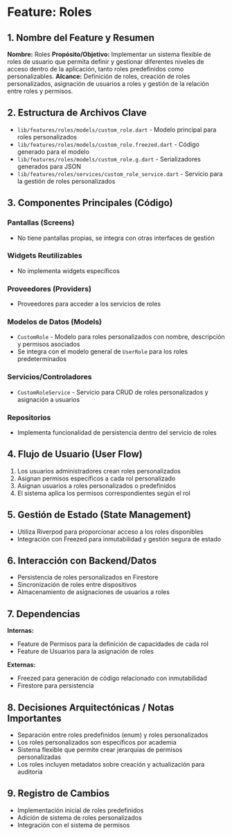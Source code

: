 # Feature: Roles

## 1. Nombre del Feature y Resumen
**Nombre:** Roles
**Propósito/Objetivo:** Implementar un sistema flexible de roles de usuario que permita definir y gestionar diferentes niveles de acceso dentro de la aplicación, tanto roles predefinidos como personalizables.
**Alcance:** Definición de roles, creación de roles personalizados, asignación de usuarios a roles y gestión de la relación entre roles y permisos.

## 2. Estructura de Archivos Clave
* `lib/features/roles/models/custom_role.dart` - Modelo principal para roles personalizados
* `lib/features/roles/models/custom_role.freezed.dart` - Código generado para el modelo
* `lib/features/roles/models/custom_role.g.dart` - Serializadores generados para JSON
* `lib/features/roles/services/custom_role_service.dart` - Servicio para la gestión de roles personalizados

## 3. Componentes Principales (Código)
### Pantallas (Screens)
* No tiene pantallas propias, se integra con otras interfaces de gestión

### Widgets Reutilizables
* No implementa widgets específicos

### Proveedores (Providers)
* Proveedores para acceder a los servicios de roles

### Modelos de Datos (Models)
* `CustomRole` - Modelo para roles personalizados con nombre, descripción y permisos asociados
* Se integra con el modelo general de `UserRole` para los roles predeterminados

### Servicios/Controladores
* `CustomRoleService` - Servicio para CRUD de roles personalizados y asignación a usuarios

### Repositorios
* Implementa funcionalidad de persistencia dentro del servicio de roles

## 4. Flujo de Usuario (User Flow)
1. Los usuarios administradores crean roles personalizados 
2. Asignan permisos específicos a cada rol personalizado
3. Asignan usuarios a roles personalizados o predefinidos
4. El sistema aplica los permisos correspondientes según el rol

## 5. Gestión de Estado (State Management)
* Utiliza Riverpod para proporcionar acceso a los roles disponibles
* Integración con Freezed para inmutabilidad y gestión segura de estado

## 6. Interacción con Backend/Datos
* Persistencia de roles personalizados en Firestore
* Sincronización de roles entre dispositivos
* Almacenamiento de asignaciones de usuarios a roles

## 7. Dependencias
**Internas:** 
* Feature de Permisos para la definición de capacidades de cada rol
* Feature de Usuarios para la asignación de roles

**Externas:** 
* Freezed para generación de código relacionado con inmutabilidad
* Firestore para persistencia

## 8. Decisiones Arquitectónicas / Notas Importantes
* Separación entre roles predefinidos (enum) y roles personalizados
* Los roles personalizados son específicos por academia
* Sistema flexible que permite crear jerarquías de permisos personalizadas
* Los roles incluyen metadatos sobre creación y actualización para auditoría

## 9. Registro de Cambios
* Implementación inicial de roles predefinidos
* Adición de sistema de roles personalizados
* Integración con el sistema de permisos